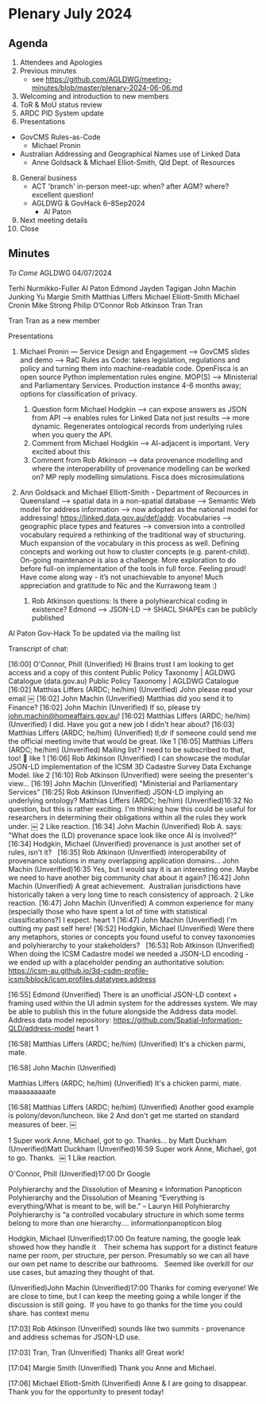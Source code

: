 # Plenary July 2024

## Agenda

1. Attendees and Apologies
2. Previous minutes
   * see https://github.com/AGLDWG/meeting-minutes/blob/master/plenary-2024-06-06.md
3. Welcoming and introduction to new members
4. ToR & MoU status review
5. ARDC PID System update
6. Presentations
  * GovCMS Rules-as-Code
      * Michael Pronin
  * Australian Addressing and Geographical Names use of Linked Data
      * Anne Goldsack & Michael Elliot-Smith, Qld Dept. of Resources
8. General business
   * ACT 'branch' in-person meet-up: when? after AGM? where? excellent question!
   * AGLDWG & GovHack 6–8Sep2024
       * Al Paton
9. Next meeting details
10. Close

## Minutes

_To Come_
AGLDWG 04/07/2024

Terhi Nurmikko-Fuller
Al Paton
Edmond
Jayden Tagigan
John Machin
Junking Yu
Margie Smith
Matthias Liffers
Michael Elliott-Smith
Michael Cronin
Mike Strong
Philip O’Connor
Rob Atkinson
Tran Tran 


Tran Tran as a new member 

Presentations

1. Michael Pronin — Service Design and Engagement —> GovCMS slides and demo —> RaC Rules as Code: takes legislation, regulations and policy and turning them into machine-readable code.  OpenFisca is an open source Python implementation rules engine. MOP(S) —> Ministerial and Parliamentary Services. Production instance 4-6 months away; options for classification of privacy. 
    1. Question form Michael Hodgkin —> can expose answers as JSON from API —> enables rules for Linked Data not just results —> more dynamic. Regenerates ontological records from underlying rules when you query the API. 
    2. Comment from Michael Hodgkin —> AI-adjacent is important. Very excited about this 
    3. Comment from Rob Atkinson —> data provenance modelling and where the interoperability of provenance modelling can be worked on? MP reply modelling simulations. Fisca does microsimulations 

2. Ann Goldsack and Michael Elliott-Smith  - Department of Recources in Queensland —> spatial data in a non-spatial database —>  Semantic Web model for address information —> now adopted as the national model for addressing! https://linked.data.gov.au/def/addr. Vocabularies —> geographic place types and features —> conversion into a controlled vocabulary required a rethinking of the traditional way of structuring. Much expansion of the vocabulary in this process as well. Defining concepts and working out how to cluster concepts (e.g. parent-child). On-going maintenance is also a challenge. More exploration to do before full-on implementation of the tools in full force. Feeling proud! Have come along way - it’s not unachievable to anyone! Much appreciation and gratitude to Nic and the Kurrawong team :) 
    1. Rob Atkinson questions: Is there a polyhiearchical coding in existence? Edmond —> JSON-LD —> SHACL SHAPEs can be publicly published 

Al Paton Gov-Hack
To be updated via the mailing list 

Transcript of chat:

[16:00] O'Connor, Phill (Unverified)
Hi Brains trust
I am looking to get access and a copy of this content
Public Policy Taxonomy | AGLDWG Catalogue (data.gov.au)
Public Policy Taxonomy | AGLDWG Catalogue
[16:02] Matthias Liffers (ARDC; he/him) (Unverified)
John please read your email 
￼
[16:02] John Machin (Unverified)
Matthias did you send it to Finance?
[16:02] John Machin (Unverified)
If so, please try john.machin@homeaffairs.gov.au!
[16:02] Matthias Liffers (ARDC; he/him) (Unverified)
I did. Have you got a new job I didn't hear about?
[16:03] Matthias Liffers (ARDC; he/him) (Unverified)
tl;dr if someone could send me the official meeting invite that would be great.
 like 1
[16:05] Matthias Liffers (ARDC; he/him) (Unverified)
Mailing list? I need to be subscribed to that, too! 🤣
 like 1
[16:06] Rob Atkinson (Unverified)
I can showcase the modular JSON-LD implementation of the ICSM 3D Cadastre Survey Data Exchange Model.
 like 2
[16:10] Rob Atkinson (Unverified)
were seeing the presenter's view...
[16:19] John Machin (Unverified)
"Ministerial and Parliamentary Services"
[16:25] Rob Atkinson (Unverified)
JSON-LD implying an underlying ontology?
Matthias Liffers (ARDC; he/him) (Unverified)16:32
No question, but this is rather exciting. I'm thinking how this could be useful for researchers in determining their obligations within all the rules they work under.
￼
2 Like reaction.
[16:34] John Machin (Unverified)
Rob A. says: "What does the (LD) provenance space look like once AI is involved?"
[16:34] Hodgkin, Michael (Unverified)
provenance is just another set of rules, isn't it?  
[16:35] Rob Atkinson (Unverified)
interoperability of provenance solutions in many overlapping application domains...
John Machin (Unverified)16:35 Yes, but I would say it is an interesting one. Maybe we need to have another big community chat about it again? 
[16:42] John Machin (Unverified)
A great achievement. 
Australian jurisdictions have historically taken a very long time to reach consistency of approach.
2 Like reaction.
[16:47] John Machin (Unverified)
A common experience for many (especially those who have spent a lot of time with statistical classifications?) I expect.
 heart 1
[16:47] John Machin (Unverified)
I'm outting my past self here!
[16:52] Hodgkin, Michael (Unverified)
Were there any metaphors, stories or concepts you found useful to convey taxonomies and polyhierarchy to your stakeholders?  
[16:53] Rob Atkinson (Unverified)
When doing the ICSM Cadastre model we needed a JSON-LD encoding - we ended up with a placeholder pending an authoritative solution: https://icsm-au.github.io/3d-csdm-profile-icsm/bblock/icsm.profiles.datatypes.address

[16:55] Edmond (Unverified)
There is an unofficial JSON-LD context + framing used within the UI admin system for the addresses system. We may be able to publish this in the future alongside the Address data model.
 
Address data model repository: https://github.com/Spatial-Information-QLD/address-model
 heart 1

[16:58] Matthias Liffers (ARDC; he/him) (Unverified)
It's a chicken parmi, mate.

[16:58] John Machin (Unverified)

Matthias Liffers (ARDC; he/him) (Unverified)
It's a chicken parmi, mate.
maaaaaaaaate

[16:58] Matthias Liffers (ARDC; he/him) (Unverified)
Another good example is polony/devon/luncheon.
 like 2
And don't get me started on standard measures of beer.
￼

1 Super work Anne, Michael, got to go. Thanks... by Matt Duckham (Unverified)Matt Duckham (Unverified)16:59
Super work Anne, Michael, got to go. Thanks. 
￼
1 Like reaction.

O'Connor, Phill (Unverified)17:00
Dr Google 

Polyhierarchy and the Dissolution of Meaning « Information Panopticon
 
Polyhierarchy and the Dissolution of Meaning
“Everything is everything/What is meant to be, will be.” – Lauryn Hill Polyhierarchy Polyhierarchy is “a controlled vocabulary structure in which some terms belong to more than one hierarchy.…
informationpanopticon.blog 

Hodgkin, Michael (Unverified)17:00
On feature naming, the google leak showed how they handle it 
 
Their schema has support for a distinct feature name per room, per structure, per person. Presumably so we can all have our own pet name to describe our bathrooms.
 
Seemed like overkill for our use cases, but amazing they thought of that.  

(Unverified)John Machin (Unverified)17:00
Thanks for coming everyone!
We are close to time, but I can keep the meeting going a while longer if the discussion is still going. 
If you have to go thanks for the time you could share.
has context menu

[17:03] Rob Atkinson (Unverified)
sounds like two summits - provenance and address schemas for JSON-LD use.

[17:03] Tran, Tran (Unverified)
Thanks all! Great work!

[17:04] Margie Smith (Unverified)
Thank you Anne and Michael.

[17:06] Michael Elliott-Smith (Unverified)
Anne & I are going to disappear. Thank you for the opportunity to present today!



